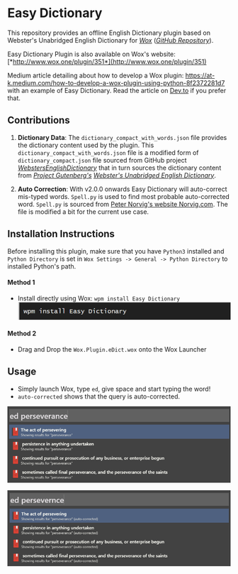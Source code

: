 # Easy Dictionary

This repository provides an offline English Dictionary plugin based on Webster's Unabridged English Dictionary for [*Wox*](http://www.wox.one/) ([*GitHub Repository*](https://github.com/Wox-launcher/Wox)).

Easy Dictionary Plugin is also available on Wox's website: [*http://www.wox.one/plugin/351*](http://www.wox.one/plugin/351)

Medium article detailing about how to develop a Wox plugin: https://at-k.medium.com/how-to-develop-a-wox-plugin-using-python-8f2372281d7 with an example of Easy Dictionary. Read the article on [Dev.to](https://dev.to/atkumar/how-to-develop-a-wox-plugin-using-python-1omc) if you prefer that.

## Contributions

1. **Dictionary Data**:
The `dictionary_compact_with_words.json` file provides the dictionary content used by the plugin. This `dictionary_compact_with_words.json` file is a modified form of `dictionary_compact.json` file sourced from GitHub project [*WebstersEnglishDictionary*](https://github.com/matthewreagan/WebstersEnglishDictionary) that in turn sources the dictionary content from [*Project Gutenberg's*](https://www.gutenberg.org/) [*Webster's Unabridged English Dictionary*](https://www.gutenberg.org/ebooks/29765).

2. **Auto Correction**:
With v2.0.0 onwards Easy Dictionary will auto-correct mis-typed words. `Spell.py` is used to find most probable auto-corrected word. `Spell.py` is sourced from [Peter Norvig's website Norvig.com](https://norvig.com/spell-correct.html). The file is modified a bit for the current use case.

## Installation Instructions

Before installing this plugin, make sure that you have `Python3` installed and `Python Directory` is set in `Wox Settings -> General -> Python Directory` to installed Python's path.

#### Method 1

- Install directly using Wox: `wpm install Easy Dictionary`
![Usage Screenshot1](.sample_images/ed-screenshot3.png)

#### Method 2

- Drag and Drop the `Wox.Plugin.eDict.wox` onto the Wox Launcher

## Usage

- Simply launch Wox, type `ed`, give space and start typing the word!
- `auto-corrected` shows that the query is auto-corrected.

![Usage Screenshot1](.sample_images/ed-screenshot1.png)

![Usage Screenshot2](.sample_images/ed-screenshot2.png)

